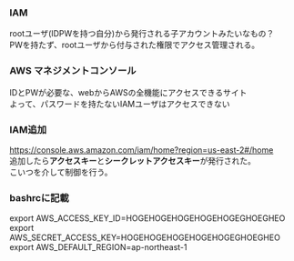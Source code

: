 ### IAM
rootユーザ(IDPWを持つ自分)から発行される子アカウントみたいなもの？  
PWを持たず、rootユーザから付与された権限でアクセス管理される。  

### AWS マネジメントコンソール  
IDとPWが必要な、webからAWSの全機能にアクセスできるサイト  
よって、パスワードを持たないIAMユーザはアクセスできない  

### IAM追加
https://console.aws.amazon.com/iam/home?region=us-east-2#/home  
追加したら**アクセスキー**と**シークレットアクセスキー**が発行された。  
こいつを介して制御を行う。  

### bashrcに記載
export AWS_ACCESS_KEY_ID=HOGEHOGEHOGEHOGEHOGEGHOEGHEO  
export AWS_SECRET_ACCESS_KEY=HOGEHOGEHOGEHOGEHOGEGHOEGHEO  
export AWS_DEFAULT_REGION=ap-northeast-1  
